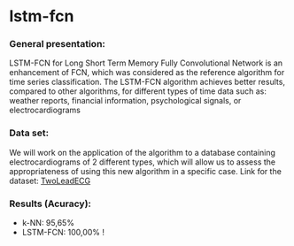 # lstm-fcn

### General presentation:
LSTM-FCN for Long Short Term Memory Fully Convolutional Network is an enhancement of FCN, which was considered as the reference algorithm for time series classification. The LSTM-FCN algorithm achieves better results, compared to other algorithms, for different types of time data such as: weather reports, financial information, psychological signals, or electrocardiograms

### Data set:
We will work on the application of the algorithm to a database containing electrocardiograms of 2 different types, which will allow us to assess the appropriateness of using this new algorithm in a specific case.
Link for the dataset: [TwoLeadECG](http://timeseriesclassification.com/description.php?Dataset=TwoLeadECG)

### Results (Acuracy):
- k-NN: 95,65% 
- LSTM-FCN: 100,00% !
